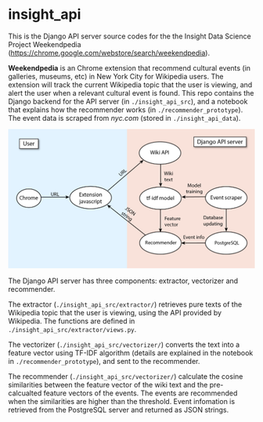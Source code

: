# insight_api

This is the Django API server source codes for the the Insight Data Science Project Weekendpedia (https://chrome.google.com/webstore/search/weekendpedia). 

**Weekendpedia** is an Chrome extension that recommend cultural events (in galleries, museums, etc) in New York City for Wikipedia users. The extension will track the current Wikipedia topic that the user is viewing, and alert the user when a relevant cultural event is found. This repo contains the Django backend for the API server (in ```./insight_api_src```), and a notebook that explains how the recommender works (in ```./recommender_prototype```). The event data is scraped from *nyc.com* (stored in ```./insight_api_data```).

![API service](./Images/FrontEndBackEnd.png "Weekendpedia")

The Django API server has three components: extractor, vectorizer and recommender. 

The extractor (```./insight_api_src/extractor/```) retrieves pure texts of the Wikipedia topic that the user is viewing, using the API provided by Wikipedia. The functions are defined in ```./insight_api_src/extractor/views.py```.

The vectorizer (```./insight_api_src/vectorizer/```) converts the text into a feature vector using TF-IDF algorithm (details are explained in the notebook in ```./recommender_prototype```), and sent to the recommender.

The recommender (```./insight_api_src/vectorizer/```) calculate the cosine similarities between the feature vector of the wiki text and the pre-calcualted feature vectors of the events. The events are recommended when the similarities are higher than the threshold. Event infomation is retrieved from the PostgreSQL server and returned as JSON strings. 
